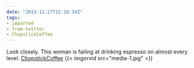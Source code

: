 ```yaml
---
date: "2013-11-27T12:18:34Z"
tags:
- imported
- from-twitter
- ChopstickCoffee
---
```

Look closely. This woman is failing at drinking espresso on almost every level. [ChopstickCoffee](/tags/chopstickcoffee) {{< imgorvid src="media-1.jpg" >}}
